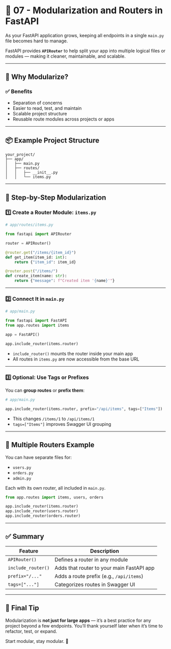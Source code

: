 # 🧩 07 - Modularization and Routers in FastAPI

As your FastAPI application grows, keeping all endpoints in a single `main.py` file becomes hard to manage.

FastAPI provides **`APIRouter`** to help split your app into multiple logical files or modules — making it cleaner, maintainable, and scalable.

---

## 🧱 Why Modularize?

### ✅ Benefits

- Separation of concerns
- Easier to read, test, and maintain
- Scalable project structure
- Reusable route modules across projects or apps

---

## 📦 Example Project Structure

```plaintext
your_project/
├── app/
│   ├── main.py
│   ├── routes/
│   │   ├── __init__.py
│   │   └── items.py
```

---

## 🔧 Step-by-Step Modularization

### 1️⃣ Create a Router Module: `items.py`

```python
# app/routes/items.py

from fastapi import APIRouter

router = APIRouter()

@router.get("/items/{item_id}")
def get_item(item_id: int):
    return {"item_id": item_id}

@router.post("/items/")
def create_item(name: str):
    return {"message": f"Created item '{name}'"}
```

---

### 2️⃣ Connect It in `main.py`

```python
# app/main.py

from fastapi import FastAPI
from app.routes import items

app = FastAPI()

app.include_router(items.router)
```

* `include_router()` mounts the router inside your main app
* All routes in `items.py` are now accessible from the base URL

---

### 3️⃣ Optional: Use Tags or Prefixes

You can **group routes** or **prefix them**:

```python
# app/main.py

app.include_router(items.router, prefix="/api/items", tags=["Items"])
```

* This changes `/items/1` to `/api/items/1`
* `tags=["Items"]` improves Swagger UI grouping

---

## 🔄 Multiple Routers Example

You can have separate files for:

* `users.py`
* `orders.py`
* `admin.py`

Each with its own router, all included in `main.py`.

```python
from app.routes import items, users, orders

app.include_router(items.router)
app.include_router(users.router)
app.include_router(orders.router)
```

---

## ✅ Summary

| Feature            | Description                               |
| ------------------ | ----------------------------------------- |
| `APIRouter()`      | Defines a router in any module            |
| `include_router()` | Adds that router to your main FastAPI app |
| `prefix="/..."`    | Adds a route prefix (e.g., `/api/items`)  |
| `tags=["..."]`     | Categorizes routes in Swagger UI          |

---

## 🧠 Final Tip

Modularization is **not just for large apps** — it’s a best practice for any project beyond a few endpoints. You’ll thank yourself later when it’s time to refactor, test, or expand.

Start modular, stay modular. 🎯

